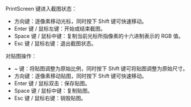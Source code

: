 PrintScreen 键进入截图状态：
- 方向键：逐像素移动光标，同时按下 Shift 键可快速移动。
- Enter 键 / 鼠标左键：开始或结束截图。
- Space 键 / 鼠标中键：复制当前光标所指像素的十六进制表示的 RGB 值。
- Esc 键 / 鼠标右键：退出截图状态。

对贴图操作：
- ~ 键：将贴图调整为原始比例，同时按下 Shift 键可将贴图调整为原始尺寸。
- 方向键：逐像素移动贴图，同时按下 Shift 键可快速移动。
- Enter 键 / 鼠标双击：保存贴图。
- Space 键 / 鼠标中键：复制贴图。
- Esc 键 / 鼠标右键：销毁贴图。
